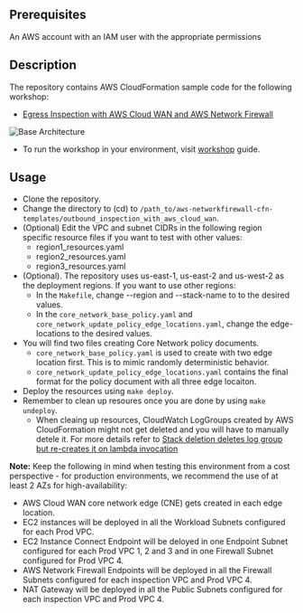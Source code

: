 ## Prerequisites

An AWS account with an IAM user with the appropriate permissions

## Description

The repository contains AWS CloudFormation sample code for the following workshop:

* [Egress Inspection with AWS Cloud WAN and AWS Network Firewall](https://catalog.us-east-1.prod.workshops.aws/workshops/547dc923-8c8f-45b2-a772-f1c233e6864c/en-US)

![Base Architecture](../static/images/Base_Architecture.png)

* To run the workshop in your environment, visit [workshop](https://catalog.us-east-1.prod.workshops.aws/workshops/547dc923-8c8f-45b2-a772-f1c233e6864c/en-US) guide.

## Usage
* Clone the repository.
* Change the directory to (cd) to `/path_to/aws-networkfirewall-cfn-templates/outbound_inspection_with_aws_cloud_wan`.
* (Optional) Edit the VPC and subnet CIDRs in the following region specific resource files if you want to test with other values:
  * region1_resources.yaml
  * region2_resources.yaml
  * region3_resources.yaml
* (Optional). The repository uses us-east-1, us-east-2 and us-west-2 as the deployment regions. If you want to use other regions: 
    * In the `Makefile`, change --region and --stack-name to to the desired values.
    * In the `core_network_base_policy.yaml` and `core_network_update_policy_edge_locations.yaml`, change the edge-locations to the desired values.
* You will find two files creating Core Network policy documents.
  * `core_network_base_policy.yaml` is used to create with two edge location first. This is to mimic randomly deterministic behavior.
  * `core_network_update_policy_edge_locations.yaml` contains the final format for the policy document with all three edge locaiton.
* Deploy the resources using `make deploy`.
* Remember to clean up resoures once you are done by using `make undeploy`.
  * When cleaing up resources, CloudWatch LogGroups created by AWS CloudFormation might not get deleted and you will have to manually detele it. For more details refer to [Stack deletion deletes log group but re-creates it on lambda invocation](https://repost.aws/questions/QUzZH7Nz2DT_-PagH_godYYA/stack-deletion-deletes-log-group-but-re-creates-it-on-lambda-invocation)

**Note:**
Keep the following in mind when testing this environment from a cost perspective - for production environments, we recommend the use of at least 2 AZs for high-availability:
* AWS Cloud WAN core network edge (CNE) gets created in each edge location.
* EC2 instances will be deployed in all the Workload Subnets configured for each Prod VPC. 
* EC2 Instance Connect Endpoint will be deloyed in one Endpoint Subnet configured for each Prod VPC 1, 2 and 3 and in one Firewall Subnet configured for Prod VPC 4.
* AWS Network Firewall Endpoints will be deployed in all the Firewall Subnets configured for each inspection VPC and Prod VPC 4.
* NAT Gateway will be deployed in all the Public Subnets configured for each inspection VPC and Prod VPC 4.
